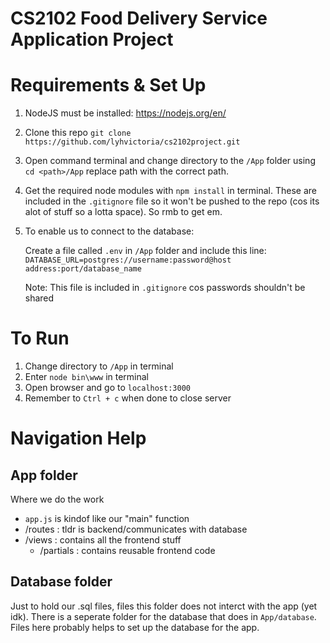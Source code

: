 # CS2102 Food Delivery Service Application Project 

# Requirements & Set Up
1. NodeJS must be installed: https://nodejs.org/en/
2. Clone this repo `git clone https://github.com/lyhvictoria/cs2102project.git`
3. Open command terminal and change directory to the `/App` folder using `cd <path>/App` replace path with the correct path.
4. Get the required node modules with `npm install` in terminal. These are included in the `.gitignore` file so it won't be pushed to the repo (cos its alot of stuff so a lotta space). So rmb to get em.
5. To enable us to connect to the database:

    Create a file called `.env` in `/App` folder and include this line:
`DATABASE_URL=postgres://username:password@host address:port/database_name` 

    Note: This file is included in `.gitignore` cos passwords shouldn't be shared

# To Run
1. Change directory to `/App` in terminal
2. Enter `node bin\www` in terminal
3. Open browser and go to `localhost:3000`
4. Remember to `Ctrl + c` when done to close server

# Navigation Help
## App folder
Where we do the work
- `app.js` is kindof like our "main" function
- /routes : tldr is backend/communicates with database
- /views : contains all the frontend stuff
    - /partials : contains reusable frontend code

## Database folder
Just to hold our .sql files, files this folder does not interct with the app (yet idk). There is a seperate folder for the database that does in `App/database`. Files here probably helps to set up the database for the app.